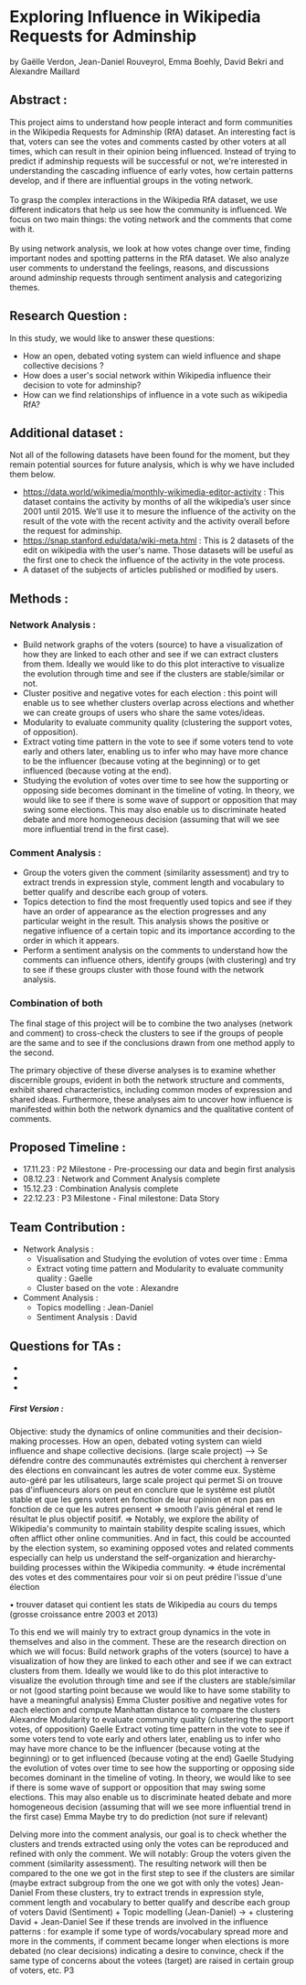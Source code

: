 # Exploring Influence in Wikipedia Requests for Adminship
by Gaëlle Verdon, Jean-Daniel Rouveyrol, Emma Boehly, David Bekri and Alexandre Maillard

## Abstract : 
This project aims to understand how people interact and form communities in the Wikipedia Requests for Adminship (RfA) dataset. An interesting fact is that, voters can see the votes and comments casted by other voters at all times, which can result in their opinion being influenced. Instead of trying to predict if adminship requests will be successful or not, we're interested in understanding the cascading influence of early votes, how certain patterns develop, and if there are influential groups in the voting network.\
\
To grasp the complex interactions in the Wikipedia RfA dataset, we use different indicators that help us see how the community is influenced. We focus on two main things: the voting network and the comments that come with it.\
\
By using network analysis, we look at how votes change over time, finding important nodes and spotting patterns in the RfA dataset.
We also analyze user comments to understand the feelings, reasons, and discussions around adminship requests through sentiment analysis and categorizing themes.




## Research Question :
In this study, we would like to answer these questions:
- How an open, debated voting system can wield influence and shape collective decisions ? 
- How does a user's social network within Wikipedia influence their decision to vote for adminship?
- How can we find relationships of influence in a vote such as wikipedia RfA?

## Additional dataset :
Not all of the following datasets have been found for the moment, but they remain potential sources for future analysis, which is why we have included them below. 
- https://data.world/wikimedia/monthly-wikimedia-editor-activity : This dataset contains the activity by months of all the wikipedia’s user since 2001 until 2015. We’ll use it to mesure the influence of the activity on the result of the vote with the recent activity and the activity overall before the request for adminship.
- https://snap.stanford.edu/data/wiki-meta.html : This is 2 datasets of the edit on wikipedia with the user's name. Those datasets will be useful as the first one to check the influence of the activity in the vote process. 
- A dataset of the subjects of articles published or modified by users.

## Methods : 
### Network Analysis : 
- Build network graphs of the voters (source) to have a visualization of how they are linked to each other and see if we can extract clusters from them. Ideally we would like to do this plot interactive to visualize the evolution through time and see if the clusters are stable/similar or not.
- Cluster positive and negative votes for each election : this point will enable us to see whether clusters overlap across elections and whether we can create groups of users who share the same votes/ideas.
- Modularity to evaluate community quality (clustering the support votes, of opposition).
- Extract voting time pattern in the vote to see if some voters tend to vote early and others later, enabling us to infer who may have more chance to be the influencer (because voting at the beginning) or to get influenced (because voting at the end).
- Studying the evolution of votes over time to see how the supporting or opposing side becomes dominant in the timeline of voting. In theory, we would like to see if there is some wave of support or opposition that may swing some elections. This may also enable us to discriminate heated debate and more homogeneous decision (assuming that will we see more influential trend in the first case).
  
### Comment Analysis :
- Group the voters given the comment (similarity assessment) and try to extract trends in expression style, comment length and vocabulary to better qualify and describe each group of voters.
- Topics detection to find the most frequently used topics and see if they have an order of appearance as the election progresses and any particular weight in the result. This analysis shows the positive or negative influence of a certain topic and its importance according to the order in which it appears. 
- Perform a sentiment analysis on the comments to understand how the comments can influence others, identify groups (with clustering) and try to see if these groups cluster with those found with the network analysis. 

### Combination of both
The final stage of this project will be to combine the two analyses (network and comment) to cross-check the clusters to see if the groups of people are the same and to see if the conclusions drawn from one method apply to the second. 

The primary objective of these diverse analyses is to examine whether discernible groups, evident in both the network structure and comments, exhibit shared characteristics, including common modes of expression and shared ideas. Furthermore, these analyses aim to uncover how influence is manifested within both the network dynamics and the qualitative content of comments.


## Proposed Timeline :
- 17.11.23 : P2 Milestone - Pre-processing our data and begin first analysis
- 08.12.23 : Network and Comment Analysis complete
- 15.12.23 : Combination Analysis complete
- 22.12.23 : P3 Milestone - Final milestone: Data Story
## Team Contribution : 
- Network Analysis :
  - Visualisation and Studying the evolution of votes over time : Emma
  - Extract voting time pattern and Modularity to evaluate community quality : Gaelle
  - Cluster based on the vote : Alexandre
- Comment Analysis :
  - Topics modelling : Jean-Daniel
  - Sentiment Analysis : David

## Questions for TAs :
-
-
-








##### First Version : 
Objective: study the dynamics of online communities and their decision-making processes. How an open, debated voting system can wield influence and shape collective decisions. (large scale project)
--> Se défendre contre des communautés extrémistes qui cherchent à renverser des élections en convaincant les autres de voter comme eux. Système auto-géré par les utilisateurs, large scale project qui permet 
Si on trouve pas d'influenceurs alors on peut en conclure que le système est plutôt stable et que les gens votent en fonction de leur opinion et non pas en fonction de ce que les autres pensent => smooth l'avis général et rend le résultat le plus objectif positif. => Notably, we explore the ability of Wikipedia's community to maintain stability despite scaling issues, which often afflict other online communities. And in fact, this could be accounted by the election system, so examining opposed votes and related comments especially can help us understand the self-organization and hierarchy-building processes within the Wikipedia community.
=> étude incrémental des votes et des commentaires pour voir si on peut prédire l'issue d'une élection

• trouver dataset qui contient les stats de Wikipedia au cours du temps (grosse croissance entre 2003 et 2013)

To this end we will mainly try to extract group dynamics in the vote in themselves and also in the comment. These are the research direction on which we will focus:
Build network graphs of the voters (source) to have a visualization of how they are linked to each other and see if we can extract clusters from them. Ideally we would like to do this plot interactive to visualize the evolution through time and see if the clusters are stable/similar or not (good starting point because we would like to have some stability to have a meaningful analysis) Emma
Cluster positive and negative votes for each election and compute Manhattan distance to compare the clusters Alexandre
Modularity to evaluate community quality (clustering the support votes, of opposition) Gaelle
Extract voting time pattern in the vote to see if some voters tend to vote early and others later, enabling us to infer who may have more chance to be the influencer (because voting at the beginning) or to get influenced (because voting at the end) Gaelle 
Studying the evolution of votes over time to see how the supporting or opposing side becomes dominant in the timeline of voting. In theory, we would like to see if there is some wave of support or opposition that may swing some elections. This may also enable us to discriminate heated debate and more homogeneous decision (assuming that will we see more influential trend in the first case)  Emma
Maybe try to do prediction (not sure if relevant)

Delving more into the comment analysis, our goal is to check whether the clusters and trends extracted using only the votes can be reproduced and refined with only the comment. We will notably:
Group the voters given the comment (similarity assessment). The resulting network will then be compared to the one we got in the first step to see if the clusters are similar (maybe extract subgroup from the one we got with only the votes) Jean-Daniel
From these clusters, try to extract trends in expression style, comment length and vocabulary to better qualify and describe each group of voters David (Sentiment) + Topic modelling (Jean-Daniel)
-> + clustering David + Jean-Daniel
See if these trends are involved in the influence patterns : for example if some type of words/vocabulary spread more and more in the comments, if comment became longer when elections is more debated (no clear decisions) indicating a desire to convince, check if the same type of concerns about the votees (target) are raised in certain group of voters, etc. P3




